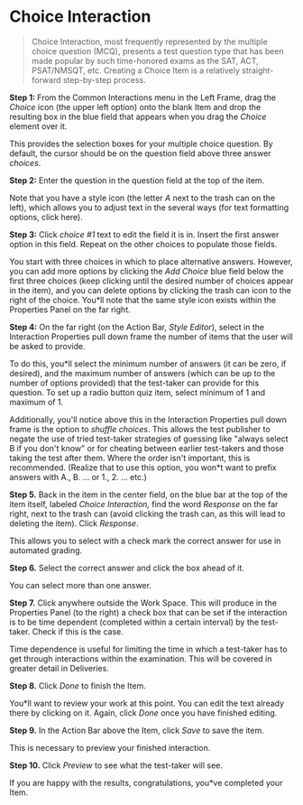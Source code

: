 # Choice Interaction #

>Choice Interaction, most frequently represented by the multiple choice question (MCQ), presents a test question type that has been made popular by such time-honored exams as the SAT, ACT, PSAT/NMSQT, etc. Creating a Choice Item is a relatively straight-forward step-by-step process. 


**Step 1:** From the Common Interactions menu in the Left Frame, drag the *Choice* icon (the upper left option) onto the blank Item and drop the resulting box in the blue field that appears when you drag the *Choice* element over it.

This provides the selection boxes for your multiple choice question. By default, the cursor should be on the question field above three answer *choices*. 


**Step 2:** Enter the question in the question field at the top of the item.

Note that you have a style icon (the letter *A* next to the trash can on the left), which allows you to adjust text in the several ways (for text formatting options, click here).


**Step 3:** Click *choice #1* text to edit the field it is in. Insert the first answer option in this field. Repeat on the other choices to populate those fields.

You start with three choices in which to place alternative answers. However, you can add more options by clicking the *Add Choice* blue field below the first three choices (keep clicking until the desired number of choices appear in the item), and you can delete options by clicking the trash can icon to the right of the choice. You*ll note that the same style icon exists within the Properties Panel on the far right.


**Step 4:** On the far right (on the Action Bar, *Style Editor*), select in the Interaction Properties pull down frame the number of items that the user will be asked to provide.

To do this, you*ll select the minimum number of answers (it can be zero, if desired), and the maximum number of answers (which can be up to the number of options provided) that the test-taker can provide for this question. To set up a radio button quiz item, select minimum of 1 and maximum of 1.

Additionally, you'll notice above this in the Interaction Properties pull down frame is the option to *shuffle choices*. This allows the test publisher to negate the use of tried test-taker strategies of guessing like "always select B if you don't know" or for cheating between earlier test-takers and those taking the test after them. Where the order isn't important, this is recommended. (Realize that to use this option, you won*t want to prefix answers with A., B. … or 1., 2. … etc.)


**Step 5.** Back in the item in the center field, on the blue bar at the top of the item itself, labeled *Choice Interaction,* find the word *Response* on the far right, next to the trash can (avoid clicking the trash can, as this will lead to deleting the item). Click *Response*.

This allows you to select with a check mark the correct answer for use in automated grading.


**Step 6.** Select the correct answer and click the box ahead of it.

You can select more than one answer.


**Step 7.** Click anywhere outside the Work Space. This will produce in the Properties Panel (to the right) a check box that can be set if the interaction is to be time dependent (completed within a certain interval) by the test-taker. Check if this is the case.

Time dependence is useful for limiting the time in which a test-taker has to get through interactions within the examination. This will be covered in greater detail in Deliveries.


**Step 8.** Click *Done* to finish the Item.

You*ll want to review your work at this point. You can edit the text already there by clicking on it. Again, click *Done* once you have finished editing.


**Step 9.** In the Action Bar above the Item, click *Save* to save the item.

This is necessary to preview your finished interaction.


**Step 10.** Click *Preview* to see what the test-taker will see.

If you are happy with the results, congratulations, you*ve completed your Item.
